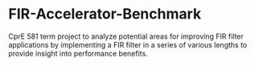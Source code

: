 # FIR-Accelerator-Benchmark
CprE 581 term project to analyze potential areas for improving FIR filter applications by implementing a FIR filter in a series of various lengths to provide insight into performance benefits.
